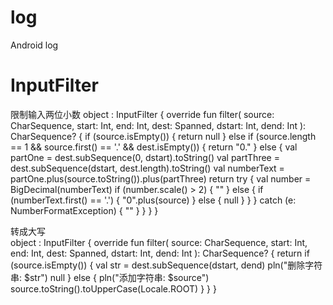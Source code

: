 # log
Android log
# InputFilter
限制输入两位小数
object : InputFilter {
            override fun filter(
                source: CharSequence,
                start: Int,
                end: Int,
                dest: Spanned,
                dstart: Int,
                dend: Int
            ): CharSequence? {
                if (source.isEmpty()) {
                    return null
                } else if (source.length == 1 && source.first() == '.' && dest.isEmpty()) {
                    return "0."
                } else {
                    val partOne = dest.subSequence(0, dstart).toString()
                    val partThree = dest.subSequence(dstart, dest.length).toString()
                    val numberText = partOne.plus(source.toString()).plus(partThree)
                    return try {
                        val number = BigDecimal(numberText)
                        if (number.scale() > 2) {
                            ""
                        } else {
                            if (numberText.first() == '.') {
                                "0".plus(source)
                            } else {
                                null
                            }
                        }
                    } catch (e: NumberFormatException) {
                        ""
                    }
                }
            }
        }
        
转成大写        
object : InputFilter {
            override fun filter(
                source: CharSequence,
                start: Int,
                end: Int,
                dest: Spanned,
                dstart: Int,
                dend: Int
            ): CharSequence? {
                return if (source.isEmpty()) {
                    val str = dest.subSequence(dstart, dend)
                    pln("删除字符串: $str")
                    null
                } else {
                    pln("添加字符串: $source")
                    source.toString().toUpperCase(Locale.ROOT)
                }
            }
        }        
